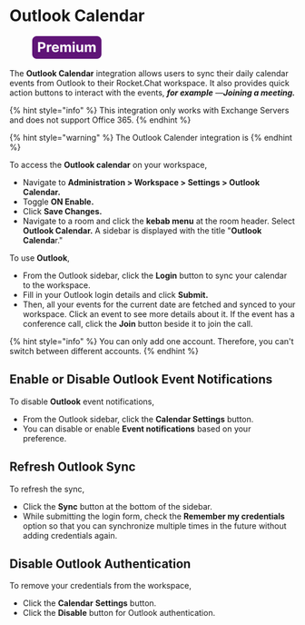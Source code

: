 # Outlook Calendar

<figure><img src="../../../.gitbook/assets/Premium.svg" alt=""><figcaption></figcaption></figure>

The **Outlook Calendar** integration allows users to sync their daily calendar events from Outlook to their Rocket.Chat workspace. It also provides quick action buttons to interact with the events, _**for example**_ —_**Joining a meeting.**_

{% hint style="info" %}
This integration only works with Exchange Servers and does not support Office 365.
{% endhint %}

{% hint style="warning" %}
The Outlook Calender integration is
{% endhint %}

To access the **Outlook calendar** on your workspace,

* Navigate to **Administration > Workspace > Settings > Outlook Calendar.**
* Toggle **ON Enable.**
* Click **Save Changes.**
* Navigate to a room and click the **kebab menu** at the room header. Select **Outlook Calendar.** A sidebar is displayed with the title "**Outlook Calenda**r."

To use **Outlook**,

* From the Outlook sidebar, click the **Login** button to sync your calendar to the workspace.
* Fill in your Outlook login details and click **Submit.**&#x20;
* Then, all your events for the current date are fetched and synced to your workspace. Click an event to see more details about it. If the event has a conference call, click the **Join** button beside it to join the call.

{% hint style="info" %}
You can only add one account. Therefore, you can't switch between different accounts.
{% endhint %}

## Enable or Disable Outlook Event Notifications&#x20;

To disable **Outlook** event notifications,

* From the Outlook sidebar, click the **Calendar Settings** button.&#x20;
* You can disable or enable  **Event notifications** based on your preference.

## Refresh Outlook Sync

To refresh the sync,

* Click the **Sync** button at the bottom of the sidebar.
* While submitting the login form, check the **Remember my credentials** option so that you can synchronize multiple times in the future without adding credentials again.

## Disable Outlook Authentication

To remove your credentials from the workspace,&#x20;

* Click the **Calendar** **Settings** button.
* Click the **Disable** button for Outlook authentication.
